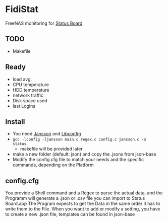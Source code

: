 FidiStat
========

FreeNAS monitoring for [Status Board](http://www.panic.com/statusboard/)


TODO
----
* Makefile

Ready
-----
* load avg.
* CPU temperature
* HDD temperature
* network traffic
* Disk space used
* last Logins

Install
------
* You need [Jansson](http://www.digip.org/jansson/) and [Libconfig](http://www.hyperrealm.com/libconfig/)
* <code>gcc -lconfig -ljansson main.c regex.c config.c jansson.c -o status</code>
    * makefile will be provided later
* make a new folder (default: json) and copy the .jsons from json-base
* Modify the config.cfg file to match your needs and the specific commands, depending on the Platform


config.cfg
----------
You provide a Shell command and a Regex to parse the actual data, and the Programm will generate a .json or .csv file
you can import to Status Board.app
The Program expects to get the Data in the same order it has to write them to the File.
When you want to add or modify a setting, you have to create a new .json file, templates can be found in json-base 


